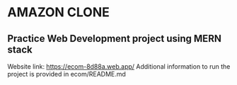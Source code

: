 # AMAZON CLONE
## Practice Web Development project using MERN stack

Website link: https://ecom-8d88a.web.app/
Additional information to run the project is provided in ecom/README.md
